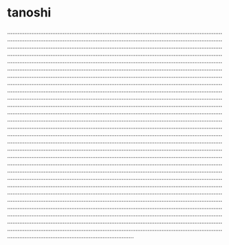 # tanoshi

.........................................................................................................................................................................................................................................................................................................................................................................................................................................................................................................................................................................................................................................................................................................................................................................................................................................................................................................................................................................................................................................................................................................................................................................................................................................................................................................................................................................................................................................................................................................................................................................................................................................................................................................................................................................................................................................................................................................................................................................................................................................................................................................................................................................................................................................................................................................................................................................................................................................................................................................................................................................................................................................................................................................................................................................................................................................................................................................................................................................................................................................................................................................................................................................................................................................................................................................................................................................................................................................................................................................................................................................................................................................................................................